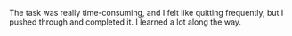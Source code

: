 The task was really time-consuming, and I felt like quitting frequently, but I pushed through and completed it. I learned a lot along the way.
